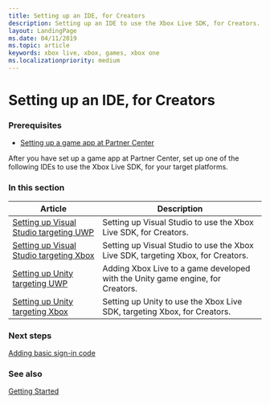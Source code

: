 ```yaml
---
title: Setting up an IDE, for Creators
description: Setting up an IDE to use the Xbox Live SDK, for Creators.
layout: LandingPage
ms.date: 04/11/2019
ms.topic: article
keywords: xbox live, xbox, games, xbox one
ms.localizationpriority: medium
---
```


# Setting up an IDE, for Creators


### Prerequisites

* [Setting up a game app at Partner Center](../../setup-partner-center/index.md)

After you have set up a game app at Partner Center, set up one of the following IDEs to use the Xbox Live SDK, for your target platforms.


### In this section

| Article | Description |
|---------|-------------|
| [Setting up Visual Studio targeting UWP](../../../get-started-with-creators/develop-creators-title-with-visual-studio.md) | Setting up Visual Studio to use the Xbox Live SDK, for Creators. |
| [Setting up Visual Studio targeting Xbox](visualstudio-xbox.md) | Setting up Visual Studio to use the Xbox Live SDK, targeting Xbox, for Creators. |
| [Setting up Unity targeting UWP](../../../get-started-with-creators/develop-creators-title-with-unity.md) | Adding Xbox Live to a game developed with the Unity game engine, for Creators. |
| [Setting up Unity targeting Xbox](unity-xbox.md) | Setting up Unity to use the Xbox Live SDK, targeting Xbox, for Creators. |


### Next steps

[Adding basic sign-in code](../../add-signin-code/index.md)


### See also

[Getting Started](../../index.md)
